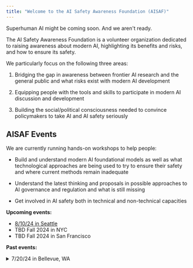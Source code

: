 ```yaml
---
title: "Welcome to the AI Safety Awareness Foundation (AISAF)"
---
```

Superhuman AI might be coming soon. And we aren't ready. 

The AI Safety Awareness Foundation is a volunteer organization dedicated to raising awareness about modern AI, highlighting its benefits and risks, and how to ensure its safety.

We particularly focus on the following three areas:

1. Bridging the gap in awareness between frontier AI research and the general public and what risks exist with modern AI development

2. Equipping people with the tools and skills to participate in modern AI discussion and development

3. Building the social/political consciousness needed to convince policymakers to take AI and AI safety seriously

## AISAF Events

We are currently running hands-on workshops to help people: 

- Build and understand modern AI foundational models as well as what technological approaches are being used to try to ensure their safety and where current methods remain inadequate

- Understand the latest thinking and proposals in possible approaches to AI governance and regulation and what is still missing

- Get involved in AI safety both in technical and non-technical capacities

**Upcoming events:**

 - [8/10/24 in Seattle](https://www.meetup.com/ai-safety-awareness-group-seattle/events/302484314/)
 - TBD Fall 2024 in NYC
 - TBD Fall 2024 in San Francisco

**Past events:**

 <details>Info soon...
  <summary>7/20/24 in Bellevue, WA</summary>
</details>